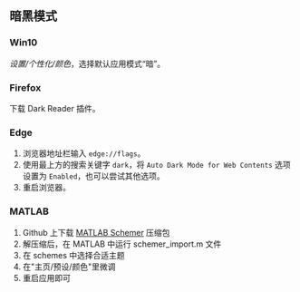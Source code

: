 ## 暗黑模式

### Win10

*设置/个性化/颜色*，选择默认应用模式“暗”。

### Firefox

下载 Dark Reader 插件。

### Edge

1. 浏览器地址栏输入 `edge://flags`。
2. 使用最上方的搜索关键字 `dark`，将 `Auto Dark Mode for Web Contents` 选项设置为 `Enabled`，也可以尝试其他选项。
3. 重启浏览器。

### MATLAB

1. Github 上下载 [MATLAB Schemer](https://github.com/scottclowe/matlab-schemer) 压缩包
2. 解压缩后，在 MATLAB 中运行 schemer_import.m 文件
3. 在 schemes 中选择合适主题
4. 在"主页/预设/颜色"里微调
5. 重启应用即可